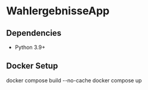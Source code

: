 # WahlergebnisseApp

## Dependencies

- Python 3.9+

## Docker Setup

docker compose build --no-cache
docker compose up
